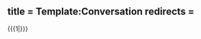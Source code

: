 title = Template:Conversation
redirects =
---

<div class="card"><div data-type="conversation" class="conversation">
{{{1|}}}
</div></div>